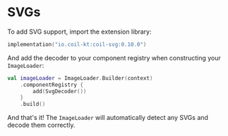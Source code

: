 # SVGs

To add SVG support, import the extension library:

```kotlin
implementation("io.coil-kt:coil-svg:0.10.0")
```

And add the decoder to your component registry when constructing your `ImageLoader`:

```kotlin
val imageLoader = ImageLoader.Builder(context)
    .componentRegistry {
        add(SvgDecoder())
    }
    .build()
```

And that's it! The `ImageLoader` will automatically detect any SVGs and decode them correctly.
